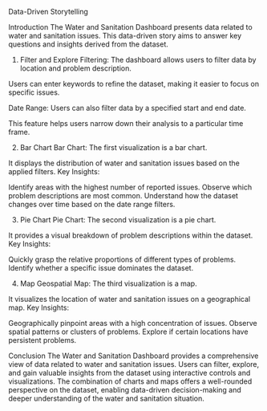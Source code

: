Data-Driven Storytelling

Introduction
The Water and Sanitation Dashboard presents data related to water and sanitation issues.
This data-driven story aims to answer key questions and insights derived from the dataset.

1. Filter and Explore
Filtering: The dashboard allows users to filter data by location and problem description.

Users can enter keywords to refine the dataset, making it easier to focus on specific issues.

Date Range: Users can also filter data by a specified start and end date.

This feature helps users narrow down their analysis to a particular time frame.

2. Bar Chart
Bar Chart: The first visualization is a bar chart.

It displays the distribution of water and sanitation issues based on the applied filters.
Key Insights:

Identify areas with the highest number of reported issues.
Observe which problem descriptions are most common.
Understand how the dataset changes over time based on the date range filters.

3. Pie Chart
Pie Chart: The second visualization is a pie chart.

It provides a visual breakdown of problem descriptions within the dataset.
Key Insights:

Quickly grasp the relative proportions of different types of problems.
Identify whether a specific issue dominates the dataset.

4. Map
Geospatial Map: The third visualization is a map.

It visualizes the location of water and sanitation issues on a geographical map.
Key Insights:

Geographically pinpoint areas with a high concentration of issues.
Observe spatial patterns or clusters of problems.
Explore if certain locations have persistent problems.

Conclusion
The Water and Sanitation Dashboard provides a comprehensive view of data related to water and sanitation issues.
Users can filter, explore, and gain valuable insights from the dataset using interactive controls and visualizations.
The combination of charts and maps offers a well-rounded perspective on the dataset, enabling data-driven decision-making and deeper understanding of the water and sanitation situation.

